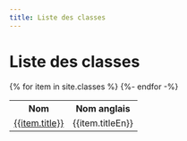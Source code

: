 ```yaml
---
title: Liste des classes
---
```


# Liste des classes

<table>
	<tr><th>Nom</th><th>Nom anglais</th></tr>
	{% for item in site.classes %}
	  <tr>
	  	<td><a href="{{ item.url | relative_url }}">{{item.title}}</a></td>
	  	<td>{{item.titleEn}}</td>
	  </tr>
	{%- endfor -%}
</table>